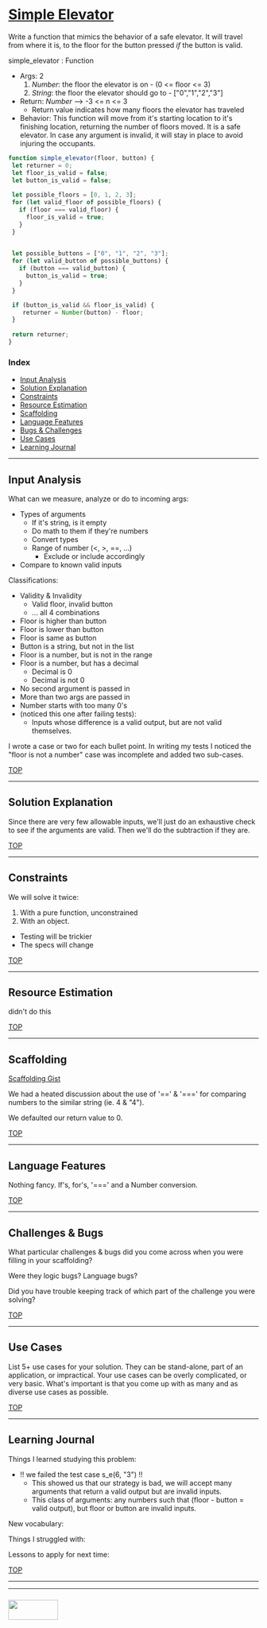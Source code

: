 # [Simple Elevator](https://www.codewars.com/kata/simple-elevator)

Write a function that mimics the behavior of a safe elevator.  It will travel from where it is, to the floor for the button pressed _if_ the button is valid.

simple_elevator : Function
* Args: 2
  1. _Number_: the floor the elevator is on - (0 <= floor <= 3)
  2. _String_: the floor the elevator should go to - ["0","1","2","3"]
* Return: _Number_ --> -3 <= n <= 3
  * Return value indicates how many floors the elevator has traveled
* Behavior: This function will move from it's starting location to it's finishing location, returning the number of floors moved. It is a safe elevator. In case any argument is invalid, it will stay in place to avoid injuring the occupants.

```js
function simple_elevator(floor, button) {
 let returner = 0;
 let floor_is_valid = false;
 let button_is_valid = false;
  
 let possible_floors = [0, 1, 2, 3];
 for (let valid_floor of possible_floors) {
   if (floor === valid_floor) {
     floor_is_valid = true;
   }
 }

 
 let possible_buttons = ["0", "1", "2", "3"];
 for (let valid_button of possible_buttons) {
   if (button === valid_button) {
     button_is_valid = true;
   }
 }

 if (button_is_valid && floor_is_valid) {
    returner = Number(button) - floor;
 }
  
 return returner;
}
```


### Index
* [Input Analysis](#input-analysis)
* [Solution Explanation](#solution-explanation)
* [Constraints](#constraints)
* [Resource Estimation](#resource-estimation)
* [Scaffolding](#scaffolding)
* [Language Features](#language-features)
* [Bugs & Challenges](#bugs-challenges) 
* [Use Cases](#use-cases)
* [Learning Journal](#learning-journal)

---

## Input Analysis

What can we measure, analyze or do to incoming args:
* Types of arguments
  * If it's string, is it empty
  * Do math to them if they're numbers
  * Convert types
  * Range of number (<, >, ==, ...)
    * Exclude or include accordingly
* Compare to known valid inputs

Classifications:
* Validity & Invalidity
  * Valid floor, invalid button
  * ... all 4 combinations
* Floor is higher than button
* Floor is lower than button
* Floor is same as button
* Button is a string, but not in the list
* Floor is a number, but is not in the range
* Floor is a number, but has a decimal 
  * Decimal is 0
  * Decimal is not 0
* No second argument is passed in
* More than two args are passed in
* Number starts with too many 0's
* (noticed this one after failing tests):
  * Inputs whose difference is a valid output, but are not valid themselves.


I wrote a case or two for each bullet point.  In writing my tests I noticed the "floor is not a number" case was incomplete and added two sub-cases.

[TOP](#index)

___

## Solution Explanation


Since there are very few allowable inputs, we'll just do an exhaustive check to see if the arguments are valid.  Then we'll do the subtraction if they are.



[TOP](#index)

---

## Constraints

We will solve it twice:
1. With a pure function, unconstrained
2. With an object. 
  * Testing will be trickier
  * The specs will change

[TOP](#index)

___


## Resource Estimation

didn't do this 


[TOP](#index)

___

## Scaffolding

[Scaffolding Gist](https://gist.github.com/colevandersWands/db24816532b371c27abe682380f5dca2)

We had a heated discussion about the use of '==' & '===' for comparing numbers to the similar string (ie. 4 & "4").  

We defaulted our return value to 0.

[TOP](#index)

___


## Language Features

Nothing fancy.  If's, for's, '===' and a Number conversion.


[TOP](#index)

---

## Challenges & Bugs

What particular challenges & bugs did you come across when you were filling in your scaffolding?

Were they logic bugs? Language bugs? 

Did you have trouble keeping track of which part of the challenge you were solving?

[TOP](#index)

___

## Use Cases

List 5+ use cases for your solution.  They can be stand-alone, part of an application, or impractical.  Your use cases can be overly complicated, or very basic. What's important is that you come up with as many and as diverse use cases as possible.


[TOP](#index)

---

## Learning Journal

Things I learned studying this problem:
* !! we failed the test case s_e(6, "3") !!  
  * This showed us that our strategy is bad, we will accept many arguments that return a valid output but are invalid inputs.
  * This class of arguments: any numbers such that (floor - button = valid output), but floor or button are invalid inputs.


New vocabulary:


Things I struggled with:


Lessons to apply for next time:



[TOP](#index)

___
___
### <a href="http://elewa.education/blog" target="_blank"><img src="https://user-images.githubusercontent.com/18554853/34921062-506450ae-f97d-11e7-875f-6feeb26ad72d.png" width="100" height="40"/></a>

